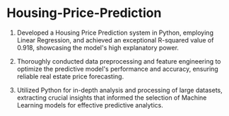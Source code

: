 # Housing-Price-Prediction

1. Developed a Housing Price Prediction system in Python, employing Linear Regression, and achieved an exceptional R-squared value of 0.918, showcasing the model's high explanatory power.
   
2. Thoroughly conducted data preprocessing and feature engineering to optimize the predictive model's performance and accuracy, ensuring reliable real estate price forecasting.
   
3. Utilized Python for in-depth analysis and processing of large datasets, extracting crucial insights that informed the selection of Machine Learning models for effective predictive analytics.
